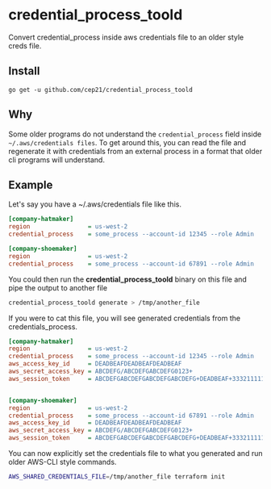 # credential_process_toold
Convert credential_process inside aws credentials file to an older style creds file.

## Install

`go get -u github.com/cep21/credential_process_toold`

## Why

Some older programs do not understand the `credential_process` field inside `~/.aws/credentials files`.
To get around this, you can read the file and regenerate it with credentials from an external process in a
format that older cli programs will understand.

## Example

Let's say you have a ~/.aws/credentials file like this.

```ini
[company-hatmaker]
region                = us-west-2
credential_process    = some_process --account-id 12345 --role Admin

[company-shoemaker]
region                = us-west-2
credential_process    = some_process --account-id 67891 --role Admin
```

You could then run the **credential_process_toold** binary on this file and pipe the output to another file

```bash
credential_process_toold generate > /tmp/another_file
```

If you were to cat this file, you will see generated credentials from the credentials_process.

```ini
[company-hatmaker]
region                = us-west-2
credential_process    = some_process --account-id 12345 --role Admin
aws_access_key_id     = DEADBEAFDEADBEAFDEADBEAF
aws_secret_access_key = ABCDEFG/ABCDEFGABCDEFG0123+
aws_session_token     = ABCDEFGABCDEFGABCDEFGABCDEFG+DEADBEAF+333211111


[company-shoemaker]
region                = us-west-2
credential_process    = some_process --account-id 67891 --role Admin
aws_access_key_id     = DEADBEAFDEADBEAFDEADBEAF
aws_secret_access_key = ABCDEFG/ABCDEFGABCDEFG0123+
aws_session_token     = ABCDEFGABCDEFGABCDEFGABCDEFG+DEADBEAF+333211111
```

You can now explicitly set the credentials file to what you generated and run older AWS-CLI style commands.

```bash
AWS_SHARED_CREDENTIALS_FILE=/tmp/another_file terraform init
```